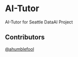 # AI-Tutor
AI-Tutor for Seattle DataAI Project


## Contributors

[@ahumblefool](https://github.com/ahumblefool)
